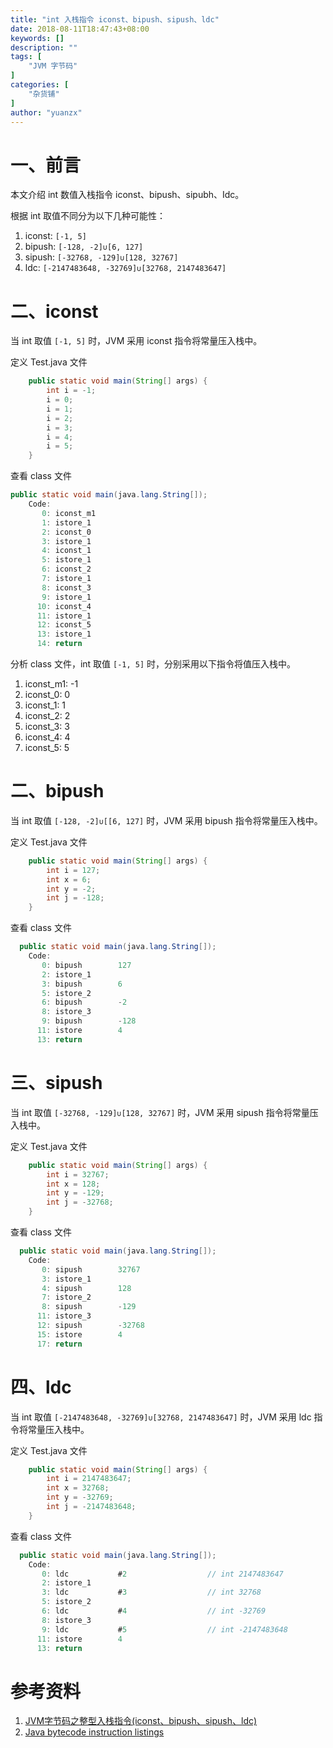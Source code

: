 ```yaml
---
title: "int 入栈指令 iconst、bipush、sipush、ldc"
date: 2018-08-11T18:47:43+08:00
keywords: []
description: ""
tags: [
    "JVM 字节码"
]
categories: [
    "杂货铺"
]
author: "yuanzx"
---
```


# 一、前言

本文介绍 int 数值入栈指令 iconst、bipush、sipubh、Idc。

根据 int 取值不同分为以下几种可能性：

1. iconst: `[-1, 5]`
2. bipush: `[-128, -2]∪[6, 127]`
3. sipush: `[-32768, -129]∪[128, 32767]`
4. ldc: `[-2147483648, -32769]∪[32768, 2147483647]`

# 二、iconst

当 int 取值 `[-1, 5]` 时，JVM 采用 iconst 指令将常量压入栈中。

定义 Test.java 文件

```java
    public static void main(String[] args) {
        int i = -1;
        i = 0;
        i = 1;
        i = 2;
        i = 3;
        i = 4;
        i = 5;
    }
```

查看 class 文件

```java
public static void main(java.lang.String[]);
    Code:
       0: iconst_m1
       1: istore_1
       2: iconst_0
       3: istore_1
       4: iconst_1
       5: istore_1
       6: iconst_2
       7: istore_1
       8: iconst_3
       9: istore_1
      10: iconst_4
      11: istore_1
      12: iconst_5
      13: istore_1
      14: return
```

分析 class 文件，int 取值 `[-1, 5]` 时，分别采用以下指令将值压入栈中。

1. iconst_m1: -1
2. iconst_0: 0
3. iconst_1: 1
4. iconst_2: 2
5. iconst_3: 3
6. iconst_4: 4
7. iconst_5: 5

# 二、bipush

当 int 取值 `[-128, -2]∪[[6, 127]` 时，JVM 采用 bipush 指令将常量压入栈中。

定义 Test.java 文件

```java
    public static void main(String[] args) {
        int i = 127;
        int x = 6;
        int y = -2;
        int j = -128;
    }
```

查看 class 文件


```java
  public static void main(java.lang.String[]);
    Code:
       0: bipush        127
       2: istore_1
       3: bipush        6
       5: istore_2
       6: bipush        -2
       8: istore_3
       9: bipush        -128
      11: istore        4
      13: return
```

# 三、sipush

当 int 取值 `[-32768, -129]∪[128, 32767]` 时，JVM 采用 sipush 指令将常量压入栈中。

定义 Test.java 文件

```java
    public static void main(String[] args) {
        int i = 32767;
        int x = 128;
        int y = -129;
        int j = -32768;
    }
```

查看 class 文件

```java
  public static void main(java.lang.String[]);
    Code:
       0: sipush        32767
       3: istore_1
       4: sipush        128
       7: istore_2
       8: sipush        -129
      11: istore_3
      12: sipush        -32768
      15: istore        4
      17: return
```

# 四、ldc

当 int 取值 `[-2147483648, -32769]∪[32768, 2147483647]` 时，JVM 采用 ldc 指令将常量压入栈中。

定义 Test.java 文件

```java
    public static void main(String[] args) {
        int i = 2147483647;
        int x = 32768;
        int y = -32769;
        int j = -2147483648;
    }
```

查看 class 文件

```java
  public static void main(java.lang.String[]);
    Code:
       0: ldc           #2                  // int 2147483647
       2: istore_1
       3: ldc           #3                  // int 32768
       5: istore_2
       6: ldc           #4                  // int -32769
       8: istore_3
       9: ldc           #5                  // int -2147483648
      11: istore        4
      13: return
```

# 参考资料

1. [JVM字节码之整型入栈指令(iconst、bipush、sipush、ldc)](http://www.linmuxi.com/2016/02/25/jvm-int-pushstack-01/)
2. [Java bytecode instruction listings](https://en.wikipedia.org/wiki/Java_bytecode_instruction_listings)